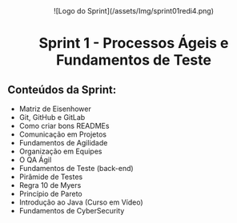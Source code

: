 <div align="center">
    ![Logo do Sprint](/assets/Img/sprint01redi4.png)
    <h1> Sprint 1 - Processos Ágeis e Fundamentos de Teste </h1>
</div>

## Conteúdos da Sprint:

- Matriz de Eisenhower
- Git, GitHub e GitLab
- Como criar bons READMEs
- Comunicação em Projetos
- Fundamentos de Agilidade
- Organização em Equipes
- O QA Ágil
- Fundamentos de Teste (back-end)
- Pirâmide de Testes
- Regra 10 de Myers
- Princípio de Pareto
- Introdução ao Java (Curso em Vídeo)
- Fundamentos de CyberSecurity
